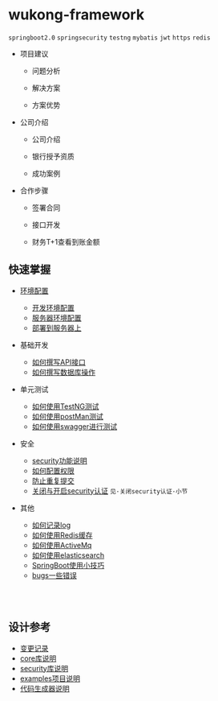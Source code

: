 wukong-framework
===


`springboot2.0` `springsecurity` `testng`  `mybatis` `jwt` `https` `redis`

* 项目建议

    * 问题分析
    
    * 解决方案
    
    * 方案优势


* 公司介绍

    * 公司介绍
    
    * 银行授予资质
    
    * 成功案例


* 合作步骤

    * 签署合同
    
    * 接口开发
    
    * 财务T+1查看到账金额




## 快速掌握

* [环境配置](reference/readme.md "开打环境配置文档")
    * [开发环境配置](reference/readme.md "开打环境配置文档")
    * [服务器环境配置](reference/readme.md "开打环境配置文档")
    * [部署到服务器上](reference/readme.md "开打环境配置文档")

* 基础开发
    * [如何撰写API接口](reference/controller.md)
    * [如何撰写数据库操作](reference/database.md)
 
* 单元测试
    * [如何使用TestNG测试](reference/testng.md)
    * [如何使用postMan测试](reference/postman.md)
    * [如何使用swagger进行测试](reference/swagger2.md)

* 安全
    * [security功能说明](reference/security.md)
    * [如何配置权限](reference/security-config.md)
    * [防止重复提交](reference/preventrepeat.md)
    * [关闭与开启security认证](reference/tip.md) `见·关闭security认证·小节`
    


* 其他
    * [如何记录log](reference/uselog.md)
    * [如何使用Redis缓存](reference/redis.md)
    * [如何使用ActiveMq](reference/activemq.md)
    * [如何使用elasticsearch](reference/elasticsearch.md)
    * [SpringBoot使用小技巧](reference/tip.md)
    * [bugs一些错误](reference/bugs.md)


<br><br>


## 设计参考

* [变更记录](reference/log.md "开打变更记录文档")
* [core库说明](wukong-core/readme.md )
* [security库说明](wukong-security/readme.md )
* [examples项目说明](wukong-examples/readme.md )
* [代码生成器说明](wukong-generator/readme.md )



